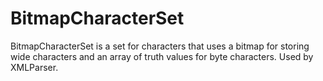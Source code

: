# BitmapCharacterSet
BitmapCharacterSet is a set for characters that uses a bitmap for storing wide characters and an array of truth values for byte characters. Used by XMLParser.
